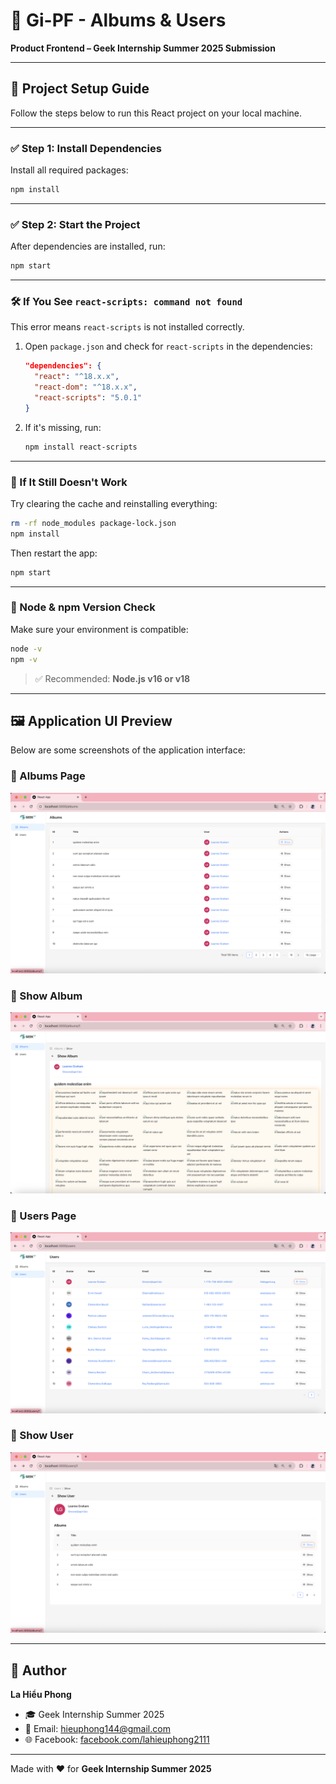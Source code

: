 # 🎨 Gi-PF - Albums & Users

**Product Frontend – Geek Internship Summer 2025 Submission**

---

## 🚀 Project Setup Guide

Follow the steps below to run this React project on your local machine.

---

### ✅ Step 1: Install Dependencies

Install all required packages:

```bash
npm install
````

---

### ✅ Step 2: Start the Project

After dependencies are installed, run:

```bash
npm start
```

---

### 🛠️ If You See `react-scripts: command not found`

This error means `react-scripts` is not installed correctly.

1. Open `package.json` and check for `react-scripts` in the dependencies:

   ```json
   "dependencies": {
     "react": "^18.x.x",
     "react-dom": "^18.x.x",
     "react-scripts": "5.0.1"
   }
   ```

2. If it's missing, run:

   ```bash
   npm install react-scripts
   ```

---

### 🔁 If It Still Doesn't Work

Try clearing the cache and reinstalling everything:

```bash
rm -rf node_modules package-lock.json
npm install
```

Then restart the app:

```bash
npm start
```

---

### 📌 Node & npm Version Check

Make sure your environment is compatible:

```bash
node -v
npm -v
```

> ✅ Recommended: **Node.js v16 or v18**

---

## 🖼️ Application UI Preview

Below are some screenshots of the application interface:

### 📁 Albums Page

![Albums Screenshot](screenshots/albums.png)

### 📂 Show Album

![Show Albums Screenshot](screenshots/show_albums.png)

### 👥 Users Page

![Show Users Screenshot](screenshots/users.png)

### 👤 Show User

![Show User Screenshot](screenshots/show_users.png)

---

## 🙋 Author

**La Hiểu Phong**
* 🎓 Geek Internship Summer 2025
* 📧 Email: [hieuphong144@gmail.com](mailto:hieuphong144@gmail.com)
* 🌐 Facebook: [facebook.com/lahieuphong2111](https://www.facebook.com/lahieuphong2111)

---

Made with ❤️ for **Geek Internship Summer 2025**
